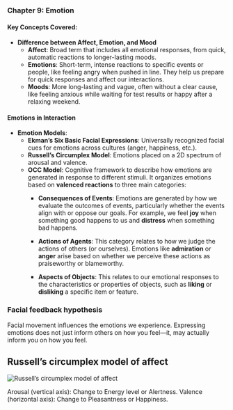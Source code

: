 ### Chapter 9: Emotion

#### Key Concepts Covered:
- **Difference between Affect, Emotion, and Mood**
  - **Affect**: Broad term that includes all emotional responses, from quick, automatic reactions to longer-lasting moods.
  - **Emotions**: Short-term, intense reactions to specific events or people, like feeling angry when pushed in line. They help us prepare for quick responses and affect our interactions.
  - **Moods**: More long-lasting and vague, often without a clear cause, like feeling anxious while waiting for test results or happy after a relaxing weekend.

#### Emotions in Interaction
- **Emotion Models**:
  - **Ekman’s Six Basic Facial Expressions**: Universally recognized facial cues for emotions across cultures (anger, happiness, etc.).
  - **Russell’s Circumplex Model**: Emotions placed on a 2D spectrum of arousal and valence.
  - **OCC Model**: Cognitive framework to describe how emotions are generated in response to different stimuli. It organizes emotions based on **valenced reactions** to three main categories:
    - **Consequences of Events**: Emotions are generated by how we evaluate the outcomes of events, particularly whether the events align with or oppose our goals. For example, we feel **joy** when something good happens to us and **distress** when something bad happens.
   
    - **Actions of Agents**: This category relates to how we judge the actions of others (or ourselves). Emotions like **admiration** or **anger** arise based on whether we perceive these actions as praiseworthy or blameworthy.

    - **Aspects of Objects**: This relates to our emotional responses to the characteristics or properties of objects, such as **liking** or **disliking** a specific item or feature.

### Facial feedback hypothesis

Facial movement influences the emotions we experience. Expressing emotions does not just inform others on how you feel—it, may actually inform you on how you feel.
## Russell’s circumplex model of affect
![Russell’s circumplex model of affect](../../../Files/third-semester/hai/3.JPG)

Arousal (vertical axis): Change to Energy level or Alertness.
Valence (horizontal axis): Change to Pleasantness or Happiness.